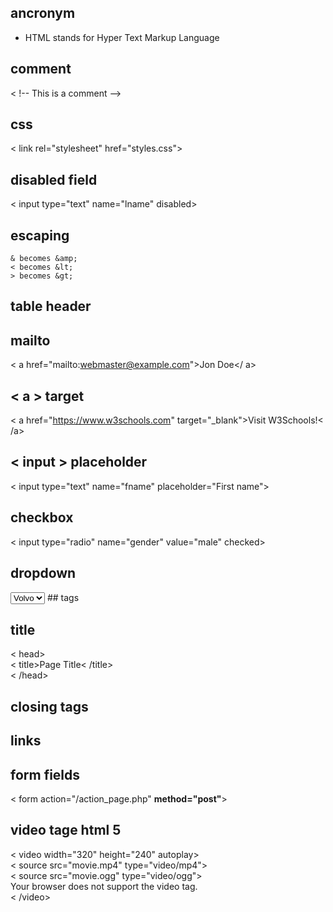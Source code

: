 ## ancronym
-   HTML stands for Hyper Text Markup Language
## comment
< !-- This is a comment -->
## css
< link rel="stylesheet"  href="styles.css">
## disabled field
< input type="text"  name="lname"  disabled><br>
## escaping
```
& becomes &amp;
< becomes &lt;
> becomes &gt;
```

## table header

## mailto
< a href="mailto:webmaster@example.com">Jon Doe</ a>
## < a > target
< a href="https://www.w3schools.com" target="_blank">Visit W3Schools!< /a>
## < input > placeholder
< input type="text"  name="fname"  placeholder="First name"><br>
## checkbox
< input type="radio"  name="gender"  value="male"  checked> 
## dropdown
<select name="cars">  
<option value="volvo">Volvo</option>  
<option value="saab">Saab</option>  
<option value="fiat">Fiat</option>  
<option value="audi">Audi</option>  
</select>
## tags

## title
< head>  
< title>Page Title< /title>  
< /head>
## closing tags

## links

## form fields
< form action="/action_page.php"  **method="post"**>
## video tage html 5
< video width="320"  height="240"  autoplay>  
< source src="movie.mp4"  type="video/mp4">  
< source src="movie.ogg"  type="video/ogg">  
Your browser does not support the video tag.  
< /video>